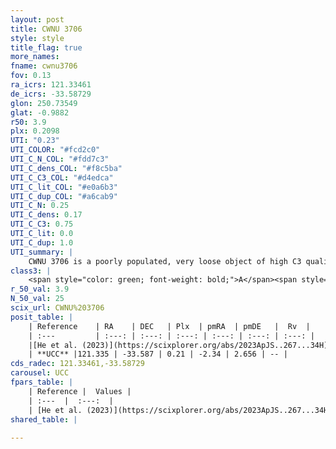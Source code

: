 ```yaml
---
layout: post
title: CWNU 3706
style: style
title_flag: true
more_names: 
fname: cwnu3706
fov: 0.13
ra_icrs: 121.33461
de_icrs: -33.58729
glon: 250.73549
glat: -0.9882
r50: 3.9
plx: 0.2098
UTI: "0.23"
UTI_COLOR: "#fcd2c0"
UTI_C_N_COL: "#fdd7c3"
UTI_C_dens_COL: "#f8c5ba"
UTI_C_C3_COL: "#d4edca"
UTI_C_lit_COL: "#e0a6b3"
UTI_C_dup_COL: "#a6cab9"
UTI_C_N: 0.25
UTI_C_dens: 0.17
UTI_C_C3: 0.75
UTI_C_lit: 0.0
UTI_C_dup: 1.0
UTI_summary: |
    CWNU 3706 is a poorly populated, very loose object of high C3 quality. It was recently reported in the literature.
class3: |
    <span style="color: green; font-weight: bold;">A</span><span style="color: #FFC300; font-weight: bold;">B</span>
r_50_val: 3.9
N_50_val: 25
scix_url: CWNU%203706
posit_table: |
    | Reference    | RA    | DEC   | Plx  | pmRA  | pmDE   |  Rv  |
    | :---         | :---: | :---: | :---: | :---: | :---: | :---: |
    |[He et al. (2023)](https://scixplorer.org/abs/2023ApJS..267...34H) | 121.33 | -33.59 | 0.215 | -2.342 | 2.643 | -- |
    | **UCC** |121.335 | -33.587 | 0.21 | -2.34 | 2.656 | -- | 
cds_radec: 121.33461,-33.58729
carousel: UCC
fpars_table: |
    | Reference |  Values |
    | :---  |  :---:  |
    | [He et al. (2023)](https://scixplorer.org/abs/2023ApJS..267...34H) | `A0=2.6, m-M=13.35, logA=7.0` |
shared_table: |
    
---
```


